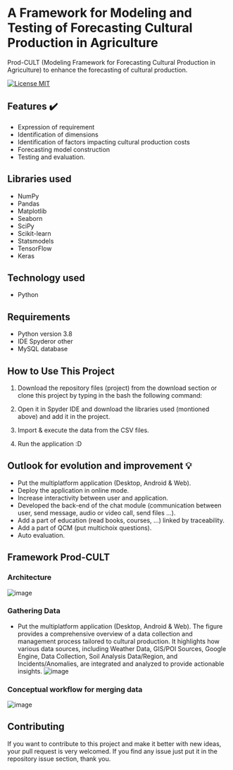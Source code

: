 # A Framework for Modeling and Testing of Forecasting Cultural Production in Agriculture
Prod-CULT (Modeling Framework for Forecasting Cultural Production in Agriculture) to enhance the forecasting of cultural production.

[![License MIT](https://img.shields.io/badge/license-MIT-blue.svg)](LICENSE)


## Features :heavy_check_mark:
* Expression of requirement
* Identification of dimensions
* Identification of factors impacting cultural production costs
* Forecasting model construction
* Testing and evaluation.

## Libraries used
* NumPy
* Pandas
* Matplotlib
* Seaborn
* SciPy
* Scikit-learn
* Statsmodels
* TensorFlow
* Keras

## Technology used
* Python

## Requirements
* Python version 3.8
* IDE Spyderor other
* MySQL database

## How to Use This Project
1. Download the repository files (project) from the download section or clone this project by typing in the bash the following command:

2. Open it in Spyder IDE and download the libraries used (montioned above) and add it in the project.
3. Import & execute the data from the CSV files.
4. Run the application :D

## Outlook for evolution and improvement :bulb:
* Put the multiplatform application (Desktop, Android & Web).
* Deploy the application in online mode.
* Increase interactivity between user and application.
* Developed the back-end of the chat module (communication between user, send message, audio or video call, send files ...).
* Add a part of education (read books, courses, ...) linked by traceability.
* Add a part of QCM (put multichoix questions).
* Auto evaluation.

## Framework Prod-CULT

### Architecture
![image](https://github.com/user-attachments/assets/55407446-6728-4735-bb00-4cbdb36908d3)

### Gathering Data
* Put the multiplatform application (Desktop, Android & Web).
The figure provides a comprehensive overview of a data collection and management process tailored to cultural production. It highlights how various data
sources, including Weather Data, GIS/POI Sources, Google Engine, Data Collection, Soil Analysis Data/Region, and Incidents/Anomalies, are integrated and analyzed to
provide actionable insights.
![image](https://github.com/user-attachments/assets/24e65f0c-6550-495a-995a-db5e7f20be76)

### Conceptual workflow for merging data
![image](https://github.com/user-attachments/assets/84a54c37-4a15-4bcc-b413-dde6eaf13c02)





## Contributing
If you want to contribute to this project and make it better with new ideas, your pull request is very welcomed.
If you find any issue just put it in the repository issue section, thank you.

